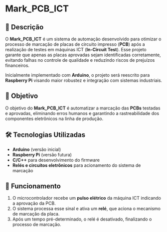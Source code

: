 # Mark_PCB_ICT

## 📌 Descrição  
O **Mark_PCB_ICT** é um sistema de automação desenvolvido para otimizar o processo de marcação de placas de circuito impresso (**PCB**) após a realização de testes em máquinas ICT (**In-Circuit Test**). Esse projeto garante que apenas as placas aprovadas sejam identificadas corretamente, evitando falhas no controle de qualidade e reduzindo riscos de prejuízos financeiros.  

Inicialmente implementado com **Arduino**, o projeto será reescrito para **Raspberry Pi** visando maior robustez e integração com sistemas industriais.  

## 🎯 Objetivo  
O objetivo do **Mark_PCB_ICT** é automatizar a marcação das **PCBs** testadas e aprovadas, eliminando erros humanos e garantindo a rastreabilidade dos componentes eletrônicos na linha de produção.  

## 🛠️ Tecnologias Utilizadas  
- **Arduino** (versão inicial)  
- **Raspberry Pi** (versão futura)  
- **C/C++** para desenvolvimento do firmware  
- **Relés e circuitos eletrônicos** para acionamento do sistema de marcação  

## 🔧 Funcionamento  
1. O microcontrolador recebe um **pulso elétrico** da máquina ICT indicando a aprovação da PCB.  
2. O sistema processa esse sinal e ativa um **relé**, que aciona o mecanismo de marcação da placa.  
3. Após um tempo pré-determinado, o relé é desativado, finalizando o processo de marcação.  
